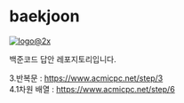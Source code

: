 # baekjoon


<a href=https://www.acmicpc.net/>![logo@2x](https://user-images.githubusercontent.com/107936957/221238266-6179a7f9-e686-4859-9454-d6dd803eba36.png)</a>



백준코드 답안 레포지토리입니다.

3.반복문 : https://www.acmicpc.net/step/3 \
4.1차원 배열 : https://www.acmicpc.net/step/6 
